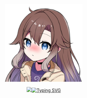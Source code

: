 <p align="center"> <img width="250px" src="https://github.com/EmyllyBot/Emylly/blob/main/emylly-resources/emylly-nobg.png"> </p>
<p align="center"> <a href="https://git.io/typing-svg"><img src="[https://readme-typing-svg.herokuapp.com?font=Fira+Code&pause=1000&color=F7F7F7&width=435&lines=Making+Discord+a+Better+Place+%E2%9C%A8](https://git.io/typing-svg"><img src="https://readme-typing-svg.herokuapp.com?font=Fira+Code&pause=1000&color=F7F7F7&width=435&lines=Helping+everyone+on+Discord+%E2%9D%A4%EF%B8%8F;Making+Discord+a+Better+Place+%E2%9C%A8" alt="Typing SVG" /></a> </p>
